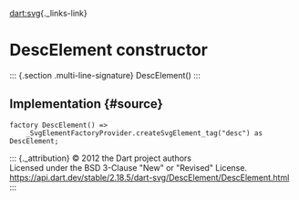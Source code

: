 [dart:svg](../../dart-svg/dart-svg-library){._links-link}

DescElement constructor
=======================

::: {.section .multi-line-signature}
DescElement()
:::

Implementation {#source}
--------------

``` {.language-dart data-language="dart"}
factory DescElement() =>
    _SvgElementFactoryProvider.createSvgElement_tag("desc") as DescElement;
```

::: {._attribution}
© 2012 the Dart project authors\
Licensed under the BSD 3-Clause \"New\" or \"Revised\" License.\
<https://api.dart.dev/stable/2.18.5/dart-svg/DescElement/DescElement.html>
:::
